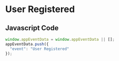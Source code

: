 # User Registered

### 

## Javascript Code
```js
window.appEventData = window.appEventData || [];
appEventData.push({
  "event": "User Registered"
});
```







